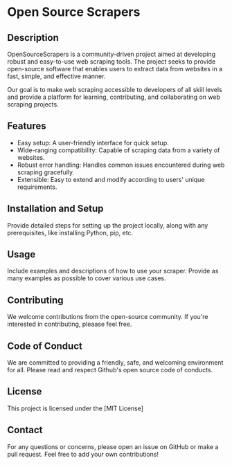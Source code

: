 # Open Source Scrapers

## Description

OpenSourceScrapers is a community-driven project aimed at developing robust and easy-to-use web scraping tools. The project seeks to provide open-source software that enables users to extract data from websites in a fast, simple, and effective manner.

Our goal is to make web scraping accessible to developers of all skill levels and provide a platform for learning, contributing, and collaborating on web scraping projects.

## Features

- Easy setup: A user-friendly interface for quick setup.
- Wide-ranging compatibility: Capable of scraping data from a variety of websites.
- Robust error handling: Handles common issues encountered during web scraping gracefully.
- Extensible: Easy to extend and modify according to users' unique requirements.

## Installation and Setup

Provide detailed steps for setting up the project locally, along with any prerequisites, like installing Python, pip, etc.

## Usage

Include examples and descriptions of how to use your scraper. Provide as many examples as possible to cover various use cases.

## Contributing

We welcome contributions from the open-source community. If you're interested in contributing, pleaase feel free.

## Code of Conduct

We are committed to providing a friendly, safe, and welcoming environment for all. Please read and respect Github's open source code of conducts.

## License

This project is licensed under the [MIT License]

## Contact

For any questions or concerns, please open an issue on GitHub or make a pull request.
Feel free to add your own contributions!

